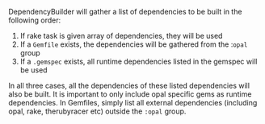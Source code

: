 DependencyBuilder will gather a list of dependencies to be built in the following order:

1. If rake task is given array of dependencies, they will be used
2. If a `Gemfile` exists, the dependencies will be gathered from the :`opal` group
3. If a `.gemspec` exists, all runtime dependencies listed in the gemspec will be used

In all three cases, all the dependencies of these listed dependencies will also be built. It is important to only include opal specific gems as runtime dependencies. In Gemfiles, simply list all external dependencies (including opal, rake, therubyracer etc) outside the `:opal` group.